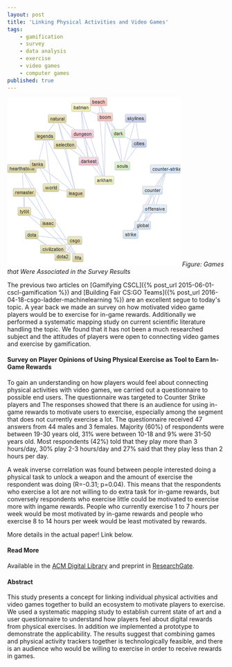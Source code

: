 ```yaml
---
layout: post
title: 'Linking Physical Activities and Video Games'
tags:
    - gamification
    - survey
    - data analysis
    - exercise
    - video games
    - computer games
published: true
---
```


![Games Wordcloud](/assets/img/exercise-videogames.png)
*Figure: Games that Were Associated in the Survey Results*

The previous two articles on [Gamifying CSCL]({% post_url 2015-06-01-cscl-gamification %}) and [Building Fair CS:GO Teams]({% post_url 2016-04-18-csgo-ladder-machinelearning %}) are an excellent segue to today's topic. A year back we made an survey on how motivated video game players would be to exercise for in-game rewards. Additionally we performed a systematic mapping study on current scientific literature handling the topic. We found that it has not been a much researched subject and the attitudes of players were open to connecting video games and exercise by gamification. 

#### Survey on Player Opinions of Using Physical Exercise as Tool to Earn In-Game Rewards
To gain an understanding on how players would feel about connecting physical activities with video games, we carried out a questionnaire to possible end users. The questionnaire was targeted to Counter Strike players and  The responses showed that there is an audience for using in-game rewards to motivate users to exercise, especially among the segment that does not currently exercise a lot. The questionnaire received 47 answers from 44 males and 3 females. Majority (60%) of respondents were between 19-30 years old, 31% were between 10-18 and 9% were 31-50 years old. Most respondents (42%) told that they play more than 3 hours/day, 30% play 2-3 hours/day and 27% said that they play less than 2 hours per day.

A weak inverse correlation was found between people interested doing a physical task to unlock a weapon and the amount of exercise the respondent was doing (R=-0.31; p=0.04). This means that the respondents who exercise a lot are not willing to do extra task for in-game rewards, but conversely respondents who exercise little could be motivated to exercise more with ingame rewards. People who currently exercise 1 to 7 hours per week would be most motivated by in-game rewards and people who exercise 8 to 14 hours per week would be least motivated by rewards.

More details in the actual paper! Link below.

#### Read More
Available in the [ACM Digital Library](http://dl.acm.org/citation.cfm?id=2812457) and preprint in [ResearchGate](https://www.researchgate.net/publication/301444821_Linking_physical_activities_and_video_games).

#### Abstract
This study presents a concept for linking individual physical activities and video games together to build an ecosystem to motivate players to exercise. We used a systematic mapping study to establish current state of art and a user questionnaire to understand how players feel about digital rewards from physical exercises. In addition we implemented a prototype to demonstrate the applicability. The results suggest that combining games and physical activity trackers together is technologically feasible, and there is an audience who would be willing to exercise in order to receive rewards in games.